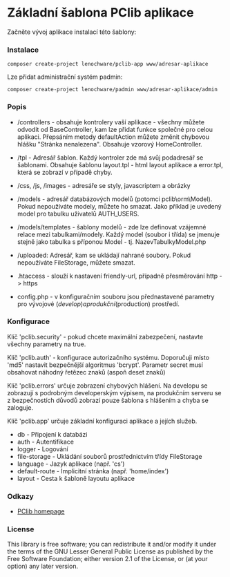 # Základní šablona PClib aplikace

Začněte vývoj aplikace instalací této šablony:

### Instalace

```
composer create-project lenochware/pclib-app www/adresar-aplikace
```

Lze přidat administrační systém padmin:

```
composer create-project lenochware/padmin www/adresar-aplikace/admin
```

### Popis

* /controllers - obsahuje kontrolery vaší aplikace - všechny můžete odvodit od BaseController,
kam lze přidat funkce společné pro celou aplikaci. Přepsáním metody defaultAction můžete změnit 
chybovou hlášku "Stránka nenalezena". Obsahuje vzorový HomeController.

* /tpl - Adresář šablon. Každý kontroler zde má svůj podadresář se šablonami. 
Obsahuje šablonu layout.tpl - html layout aplikace a error.tpl, která se zobrazí v případě chyby.
* /css, /js, /images - adresáře se styly, javascriptem a obrázky
* /models - adresář databázových modelů (potomci pclib\orm\Model). Pokud nepoužíváte modely, můžete ho smazat.
Jako příklad je uvedený model pro tabulku uživatelů AUTH_USERS.

* /models/templates - šablony modelů - zde lze definovat vzájemné relace mezi tabulkami/modely.
Každý model (soubor i třída) se jmenuje stejně jako tabulka s příponou Model - tj. NazevTabulkyModel.php

* /uploaded: Adresář, kam se ukládají nahrané soubory. Pokud nepoužíváte FileStorage, můžete smazat.

* .htaccess - slouží k nastavení friendly-url, případně přesměrování http -> https
* config.php - v konfiguračním souboru jsou přednastavené parametry pro vývojové ($develop) a produkční ($production) prostředí.

### Konfigurace

Klíč 'pclib.security' - pokud chcete maximální zabezpečení, nastavte všechny parametry na true.

Klíč 'pclib.auth' - konfigurace autorizačního systému. 
  Doporučuji místo 'md5' nastavit bezpečnější algoritmus 'bcrypt'.
  Parametr secret musí obsahovat náhodný řetězec znaků (aspoň deset znaků)

Klíč 'pclib.errors' určuje zobrazení chybových hlášení. Na developu se zobrazují s podrobným developerským výpisem,
	na produkčním serveru se z bezpečnostích důvodů zobrazí pouze šablona s hlášením a chyba se zaloguje.

Klíč 'pclib.app' určuje základní konfiguraci aplikace a jejích služeb.

* db - Připojení k databázi
*	auth - Autentifikace
* logger - Logování
* file-storage - Ukládání souborů prostřednictvím třídy FileStorage
* language - Jazyk aplikace (např. 'cs')
* default-route - Implicitní stránka (např. 'home/index')
* layout - Cesta k šabloně layoutu aplikace

### Odkazy
* [PClib homepage](http://pclib.brambor.net/)

### License
This library is free software; you can redistribute it and/or
 modify it under the terms of the GNU Lesser General Public
 License as published by the Free Software Foundation; either
 version 2.1 of the License, or (at your option) any later version.